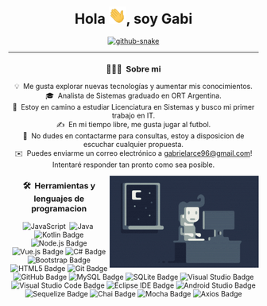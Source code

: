 <div align="center">
<h1 align="center">Hola <img width="35" src="https://github.com/1999AZZAR/1999AZZAR/blob/main/resources/img/waving.gif">, soy Gabi</h1>

<div align="center">
  <a href="https://github.com/TU-USUARIO">
    <picture>
      <source media="(prefers-color-scheme: dark)" srcset="https://raw.githubusercontent.com/TU-USUARIO/TU-USUARIO/output/github-contribution-grid-snake-dark.svg" />
      <source media="(prefers-color-scheme: light)" srcset="https://raw.githubusercontent.com/TU-USUARIO/TU-USUARIO/output/github-contribution-grid-snake.svg" />
      <img alt="github-snake" src="https://raw.githubusercontent.com/TU-USUARIO/TU-USUARIO/output/github-contribution-grid-snake.svg" />
    </picture>
  </a>
</div>

-----

### 👨🏻‍💻 &nbsp;Sobre mi

💡 &nbsp;Me gusta explorar nuevas tecnologías y aumentar mis conocimientos.\
🎓 &nbsp;Analista de Sistemas graduado en ORT Argentina.\
🌱 &nbsp;Estoy en camino a estudiar Licenciatura en Sistemas y busco mi primer trabajo en IT.\
✍️ &nbsp;En mi tiempo libre, me gusta jugar al futbol.\
💬 &nbsp;No dudes en contactarme para consultas, estoy a disposicion de escuchar cualquier propuesta.\
✉️ &nbsp;Puedes enviarme un correo electrónico a gabrielarce96@gmail.com! Intentaré responder tan pronto como sea posible.

<img alt="Night Coding" src="https://raw.githubusercontent.com/AVS1508/AVS1508/master/assets/Night-Coding.gif" align="right"/>

### 🛠 &nbsp;Herramientas y lenguajes de programacion

![JavaScript](https://img.shields.io/badge/-JavaScript-05122A?style=flat&logo=javascript)&nbsp;
![Java](https://img.shields.io/badge/Java-05122A?style=flat&logo=openjdk)&nbsp;
![Kotlin Badge](https://img.shields.io/badge/Kotlin-7F52FF?logo=kotlin&logoColor=fff&style=flat)
![Node.js Badge](https://img.shields.io/badge/Node.js-393?logo=nodedotjs&logoColor=fff&style=flat)
![Vue.js Badge](https://img.shields.io/badge/Vue.js-4FC08D?logo=vuedotjs&logoColor=fff&style=flat)
![C# Badge](https://img.shields.io/badge/C%23-512BD4?logo=csharp&logoColor=fff&style=flat)
![Bootstrap Badge](https://img.shields.io/badge/Bootstrap-7952B3?logo=bootstrap&logoColor=fff&style=flat)
![HTML5 Badge](https://img.shields.io/badge/HTML5-E34F26?logo=html5&logoColor=fff&style=flat)
![Git Badge](https://img.shields.io/badge/Git-F05032?logo=git&logoColor=fff&style=flat)
![GitHub Badge](https://img.shields.io/badge/GitHub-181717?logo=github&logoColor=fff&style=flat)
![MySQL Badge](https://img.shields.io/badge/MySQL-4479A1?logo=mysql&logoColor=fff&style=flat)
![SQLite Badge](https://img.shields.io/badge/SQLite-003B57?logo=sqlite&logoColor=fff&style=flat)
![Visual Studio Badge](https://img.shields.io/badge/Visual%20Studio-5C2D91?logo=visualstudio&logoColor=fff&style=flat)
![Visual Studio Code Badge](https://img.shields.io/badge/Visual%20Studio%20Code-007ACC?logo=visualstudiocode&logoColor=fff&style=flat)
![Eclipse IDE Badge](https://img.shields.io/badge/Eclipse%20IDE-2C2255?logo=eclipseide&logoColor=fff&style=flat)
![Android Studio Badge](https://img.shields.io/badge/Android%20Studio-3DDC84?logo=androidstudio&logoColor=fff&style=flat)
![Sequelize Badge](https://img.shields.io/badge/Sequelize-52B0E7?logo=sequelize&logoColor=fff&style=flat)
![Chai Badge](https://img.shields.io/badge/Chai-A30701?logo=chai&logoColor=fff&style=flat)
![Mocha Badge](https://img.shields.io/badge/Mocha-8D6748?logo=mocha&logoColor=fff&style=flat)
![Axios Badge](https://img.shields.io/badge/Axios-5A29E4?logo=axios&logoColor=fff&style=flat)
